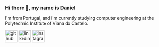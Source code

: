 ### Hi there 👋, my name is Daniel
I'm from Portugal, and i'm currently studying computer engineering at the Polytechnic Institute of Viana do Castelo.



[<img src='https://cdn.jsdelivr.net/npm/simple-icons@3.0.1/icons/github.svg' alt='github' height='40'>](https://github.com/danieldsmiranda)  [<img src='https://cdn.jsdelivr.net/npm/simple-icons@3.0.1/icons/linkedin.svg' alt='linkedin' height='40'>](https://www.linkedin.com/in/danieldsmiranda/)  [<img src='https://cdn.jsdelivr.net/npm/simple-icons@3.0.1/icons/instagram.svg' alt='instagram' height='40'>](https://www.instagram.com/danieldsmiranda/)  

